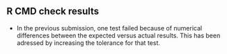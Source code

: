 ## R CMD check results

* In the previous submission, one test failed because of numerical differences
between the expected versus actual results. This has been adressed by increasing
the tolerance for that test. 
